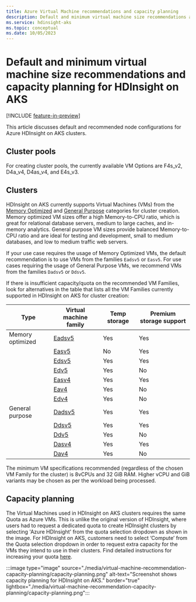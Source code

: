 ```yaml
---
title: Azure Virtual Machine recommendations and capacity planning
description: Default and minimum virtual machine size recommendations and capacity planning for HDInsight on AKS.
ms.service: hdinsight-aks
ms.topic: conceptual
ms.date: 10/05/2023
---
```


# Default and minimum virtual machine size recommendations and capacity planning for HDInsight on AKS

[!INCLUDE [feature-in-preview](includes/feature-in-preview.md)]

This article discusses default and recommended node configurations for Azure HDInsight on AKS clusters.

## Cluster pools
For creating cluster pools, the currently available VM Options are F4s_v2, D4a_v4, D4as_v4, and E4s_v3.

## Clusters
HDInsight on AKS currently supports Virtual Machines (VMs) from the [Memory Optimized](/azure/virtual-machines/sizes-memory) and [General Purpose](/azure/virtual-machines/sizes-general) categories for cluster creation. Memory optimized VM sizes offer a high Memory-to-CPU ratio, which is great for relational database servers, medium to large caches, and in-memory analytics. General purpose VM sizes provide balanced Memory-to-CPU ratio and are ideal for testing and development, small to medium databases, and low to medium traffic web servers. 

If your use case requires the usage of Memory Optimized VMs, the default recommendation is to use VMs from the families `Eadsv5` or `Easv5`. For use cases requiring the usage of General Purpose VMs, we recommend VMs from the families `Dadsv5` or `Ddsv5`. 

If there is insufficient capacity/quota on the recommended VM Families, look for alternatives in the table that lists all the VM Families currently supported in HDInsight on AKS for cluster creation:

|	Type	|	Virtual machine family	|	Temp storage	|	Premium storage support	|
|--|--|--|--|
|	Memory optimized	|	[Eadsv5](/azure/virtual-machines/easv5-eadsv5-series)	|	Yes	|	Yes	|
|		|	[Easv5](/azure/virtual-machines/easv5-eadsv5-series)	|	No	|	Yes	|
|		|	[Edsv5](/azure/virtual-machines/edv5-edsv5-series)	|	Yes	|	Yes	|
|		|	[Edv5](/azure/virtual-machines/edv5-edsv5-series)	|	Yes	|	No	|
|		|	[Easv4](/azure/virtual-machines/eav4-easv4-series)	|	Yes	|	Yes	|
|		|	[Eav4](/azure/virtual-machines/eav4-easv4-series)	|	Yes	|	No	|
|		|	[Edv4](/azure/virtual-machines/edv4-edsv4-series)	|	Yes	|	No	|
|	General purpose	|	[Dadsv5](/azure/virtual-machines/dasv5-dadsv5-series)	|	Yes	|	Yes	|
|		|	[Ddsv5](/azure/virtual-machines/ddv5-ddsv5-series)	|	Yes	|	Yes	|
|		|	[Ddv5](/azure/virtual-machines/ddv5-ddsv5-series)	|	Yes	|	No	|
|		|	[Dasv4](/azure/virtual-machines/dav4-dasv4-series)	|	Yes	|	Yes	|
|		|	[Dav4](/azure/virtual-machines/dav4-dasv4-series)	|	Yes	|	No  	|

The minimum VM specifications recommended (regardless of the chosen VM Family for the cluster) is 8vCPUs and 32 GiB RAM. Higher vCPU and GiB variants may be chosen as per the workload being processed.

## Capacity planning 

The Virtual Machines used in HDInsight on AKS clusters requires the same Quota as Azure VMs. This is unlike the original version of HDInsight, where users had to request a dedicated quota to create HDInsight clusters by selecting 'Azure HDInsight' from the quota selection dropdown as shown in the image. For HDInsight on AKS, customers need to select ‘Compute’ from the Quota selection dropdown in order to request extra capacity for the VMs they intend to use in their clusters. Find detailed instructions for increasing your quota [here](/azure/quotas/per-vm-quota-requests).

:::image type="image" source="./media/virtual-machine-recommendation-capacity-planning/capacity-planning.png" alt-text="Screenshot shows capacity planning for HDInsight on AKS." border="true" lightbox="./media/virtual-machine-recommendation-capacity-planning/capacity-planning.png":::



